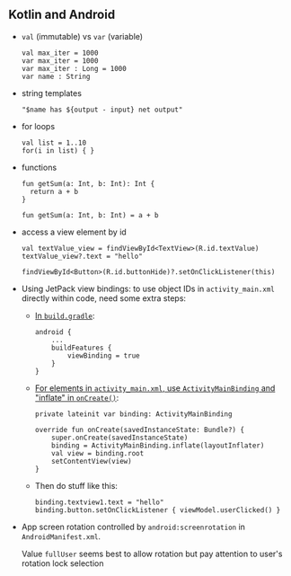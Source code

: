 ## Kotlin and Android

- `val` (immutable) vs `var` (variable)

   ```{kotlin}
   val max_iter = 1000
   var max_iter = 1000
   var max_iter : Long = 1000
   var name : String
   ```

- string templates

  ```{kotlin}
  "$name has ${output - input} net output"
  ```

- for loops

  ```{kotlin}
  val list = 1..10
  for(i in list) { }
  ```

- functions

  ```{kotlin}
  fun getSum(a: Int, b: Int): Int {
    return a + b
  }

  fun getSum(a: Int, b: Int) = a + b
  ```

- access a view element by id

  ```{kotlin}
  val textValue_view = findViewById<TextView>(R.id.textValue)
  textValue_view?.text = "hello"

  findViewById<Button>(R.id.buttonHide)?.setOnClickListener(this)
  ```

- Using JetPack view bindings: to use object IDs in
  `activity_main.xml` directly within code, need some extra steps:


  - [In `build.gradle`](https://developer.android.com/topic/libraries/view-binding/migration):

    ```{kotlin}
    android {
        ...
        buildFeatures {
            viewBinding = true
        }
    }
    ```

  - [For elements in `activity_main.xml`, use `ActivityMainBinding` and "inflate" in `onCreate()`](https://developer.android.com/topic/libraries/view-binding#usage):

    ```{kotlin}
    private lateinit var binding: ActivityMainBinding

    override fun onCreate(savedInstanceState: Bundle?) {
        super.onCreate(savedInstanceState)
        binding = ActivityMainBinding.inflate(layoutInflater)
        val view = binding.root
        setContentView(view)
    }
    ```

  - Then do stuff like this:

    ```{kotlin}
    binding.textview1.text = "hello"
    binding.button.setOnClickListener { viewModel.userClicked() }
    ```

- App screen rotation controlled by `android:screenrotation` in
  `AndroidManifest.xml`.

  Value `fullUser` seems best to allow rotation but pay attention to
  user's rotation lock selection
